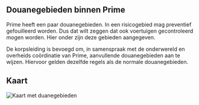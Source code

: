## **Douanegebieden binnen Prime**

Prime heeft een paar douanegebieden. In een risicogebied mag preventief gefouilleerd worden. Dus dat wilt zeggen dat ook voertuigen gecontroleerd mogen worden. Hier onder zijn deze gebieden aangegeven.

De korpsleiding is bevoegd om, in samenspraak met de onderwereld en overheids coördinatie van Prime, aanvullende douanegebieden aan te wijzen. Hiervoor gelden dezelfde regels als de normale douanegebieden.

## **Kaart**

![Kaart met duanegebieden](assets/douaneGebieden.webp)
